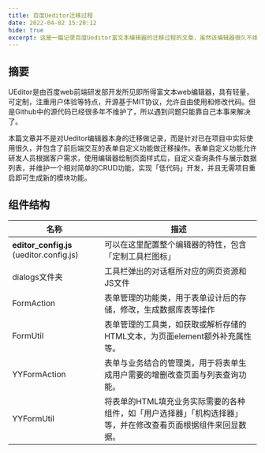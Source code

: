 ```yaml
---
title: 百度Ueditor迁移过程
date: 2022-04-02 15:20:12
hide: true
excerpt: 这是一篇记录百度Ueditor富文本编辑器的迁移过程的文章，虽然该编辑器很久不维护了，但是公司较多的遗老项目都需要表单自定义的功能，故专门写一篇迁移过程用于记录。
---
```


## 摘要

UEditor是由百度web前端研发部开发所见即所得富文本web编辑器，具有轻量，可定制，注重用户体验等特点，开源基于MIT协议，允许自由使用和修改代码。但是Github中的源代码已经很多年不维护了，所以遇到问题只能靠自己本事来解决了。

本篇文章并不是对Ueditor编辑器本身的迁移做记录，而是针对已在项目中实际使用很久，并包含了前后端交互的表单自定义功能做迁移操作。表单自定义功能允许研发人员根据客户需求，使用编辑器绘制页面样式后，自定义查询条件与展示数据列表，并维护一个相对简单的CRUD功能，实现「低代码」开发，并且无需项目重启即可生成新的模块功能。

## 组件结构

| 名称                                     | 描述                                                         |
| ---------------------------------------- | ------------------------------------------------------------ |
| **editor_config.js** (ueditor.config.js) | 可以在这里配置整个编辑器的特性，包含「定制工具栏图标」       |
| dialogs文件夹                            | 工具栏弹出的对话框所对应的网页资源和JS文件                   |
| FormAction                               | 表单管理的功能类，用于表单设计后的存储，修改，生成数据库表等操作 |
| FormUtil                                 | 表单管理的工具类，如获取或解析存储的HTML文本，为页面element额外补充属性等。 |
| YYFormAction                             | 表单与业务结合的管理类，用于将表单生成用户需要的增删改查页面与列表查询功能。 |
| YYFormUtil                               | 将表单的HTML填充业务实际需要的各种组件，如「用户选择器」「机构选择器」等，并在修改查看页面根据组件来回显数据。 |

